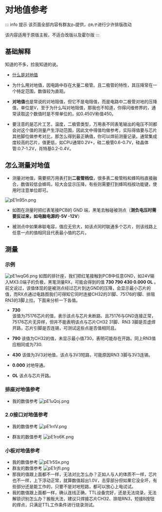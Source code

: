 # 对地值参考

::: info 提示
该页面全部内容有群友`@→`提供，`@丸子`进行少许排版改动

该内容适用于原版主板，不适合改版以及霍尔版
:::

## 基础解释

知道的不多，捡我知道的说。

- [什么是对地值](https://baike.baidu.com/item/%E5%AF%B9%E5%9C%B0%E6%89%93%E9%98%BB%E5%80%BC/5430067)
  
- 为什么用对地值，因电路中存在大量二极管。且二极管的特性，其压降常在一个特定范围，数值较为直观。
  
- **对地值**也是常说的对地阻值，但它不是电阻值，而是电路中二极管对地的压降值，单位是V，至于为什么叫对地阻值，那我也不知道，你得问维修界的，通常读取这个数值时是不带单位的，如0.450V称值450。

- 要注意的是芯片工艺，温度，二极管类型，万用表不同表笔输出的电压不同都会对这个值的测量产生浮动范围，因此文中得值均做参考，实际得值要与芯片其他脚位做参考对比，那怎么得到最正确值，你可以焊前测量记录。通常集成度较高的芯片，值更低，如CPU通常0.2V+，硅二极管0.6-0.7V，硅晶体管:0.7-1.2V，肖特基0.2-0.4V。

## 怎么测量对地值

- 测量对地值，需要把万用表打到**二极管档位**，很多表二极管档和蜂鸣档直接融合，数值较低会蜂鸣，较大会显示压降，有些则需要打到蜂鸣档按功能键，使用时注意单位即可。

![pE1n95n.png](/assets/debug/value-to-ground/e4845bbf337c17b77b81704ee1c7f3b8.png)

- 如图在测量时把红表笔接PCB的 GND 端，黑笔去触碰被测点（**测负电压时需要反过来，如电脑电源的-5V -12V**）
  
- 被测点中如果串联电容，值应无穷大，如该点同时联通多个芯片，则该线路上任意一点的值相同且代表最小值的芯片。

## 测量

### 示例

![pE1wqG6.png](/assets/debug/value-to-ground/pE1wqG6.png)
如图的排针座，我们把红笔接触到PCB中任意GND，如24V输入MX3.0端子的负极，黑笔测量RX，可能会得到的值 **730 790 430 0.000 OL** 。前文说过，该值体现的是被测点经过芯片到达GND的压降，会显示最小芯片的值，而RX点通过电路图我们可得知它同时连接CH32的31脚、75176的1脚、排阻RN3的3脚上拉。下面来分析一下各值。

- **730**  
该值为75176芯片的值，表示该点与芯片未断路、且75176与GND连接正常，75176芯片无异样，但并不能表明该点与芯片CH32 31脚、RN3 3脚是否虚焊开路，芯片引脚是否连锡，可测试这些点是否值相同且。

- **790**
该值为CH32的值，未显示最小值730，表明可能存在开路。同上RN3值应相同或为730.

- **430**
该值为3V3对地值，该点与3V3短路，可能原因RN3 3脚与3V3连锡。

- **0.000**
对地导通。

- **OL**
该点与芯片开路。  

### 排座对地值参考

- 我的数值参考
![pE1uQoj.png](/assets/debug/value-to-ground/pE1uQoj.png)

### 2.0接口对地值参考

- 我的数值参考
![pE1rrlV.png](/assets/debug/value-to-ground/pE1rrlV.png)

- 群友的数值参考
![pE1ro6K.png](/assets/debug/value-to-ground/pE1ro6K.png)

### 小板对地值参考

- 我的数值参考
![pE1r5Sx.png](/assets/debug/value-to-ground/pE1r5Sx.png)
- 群友的数值参考
![pE1rjfI.png](/assets/debug/value-to-ground/pE1rjfI.png)
- 那我的值跟上面都不一样，无法对比怎么办？正如人与人的体质不一样，芯片也不一样，上下浮动正常，就算数值超出1.0V，击穿部分但如果它没全坏，有些部分还是能工作的，只要不是对地短路，都可以放心上电试试。
- 我的数值跟上面都一样，确认连线正确，TTL设备完好，还是无法烧录，无法解锁识别怎么办？搬板大法，建议只焊接芯片CH32、排阻RN3，短接B按钮的焊点，只满足TTL工作条件进行烧录测试。
